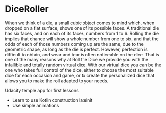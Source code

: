 # DiceRoller

When we think of a die, a small cubic object comes to mind which, when dropped on a flat surface, shows one of its possible faces. A traditional die has six faces, and on each of its faces, numbers from 1 to 6. Rolling the die implies that chance will show a whole number from one to six, and that the odds of each of those numbers coming up are the same, due to the geometric shape, as long as the die is perfect.  However, perfection is difficult to obtain, and wear and tear is often noticeable on the dice. That is one of the many reasons why at Roll the Dice we provide you with the infallible and totally random virtual dice.  With our virtual dice you can be the one who takes full control of the dice, either to choose the most suitable dice for each occasion and game, or to create the personalized dice that allows you to make the roll adapted to your needs.
 
 
Udacity temple app for first lessons 
- Learn to use Kotlin construction lateinit 
- Use simple animations 
